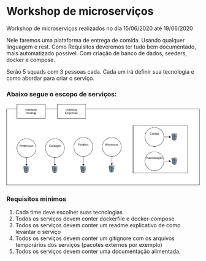 # Workshop de microserviços

Workshop de microserviços realizados no dia 15/06/2020 até 19/06/2020

Nele faremos uma plataforma de entrega de comida. Usando qualquer linguagem e rest.
Como Requisitos deveremos ter tudo bem documentado, mais automatizado possível. Com criação de banco de dados, seeders, docker e compose.

Serão 5 squads com 3 pessoas cada. Cada um irá definir sua tecnologia e como abordar para criar o serviço.

### Abaixo segue o escopo de serviços:

![Serviços](https://github.com/coopersystem-fsd/microservices-workshop/blob/master/Files/hardHungry.jpg?raw=true "Serviços")

### Requisitos minímos

1. Cada time deve escolher suas tecnologias
2. Todos os serviços devem conter dockerfile e docker-compose
3. Todos os serviços devem conter um readme explicativo de como levantar o serviço
4. Todos os serviços devem conter um gitignore com os arquivos temporários dos serviços (pacotes externos por exemplo)
5. Todos os serviços devem conter uma documentação alimentada.